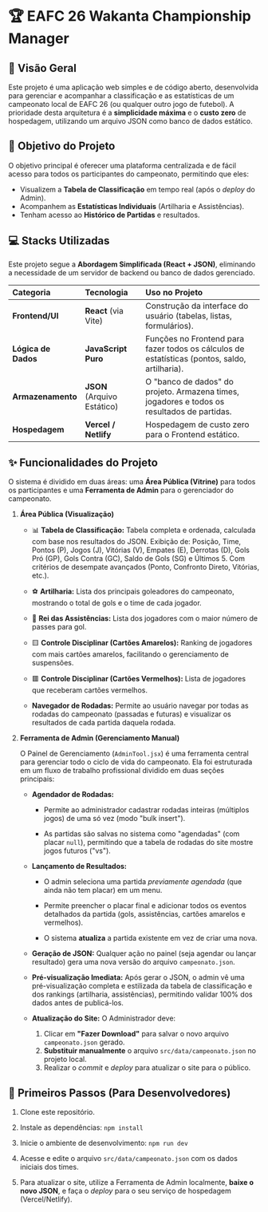 # 🏆 EAFC 26 Wakanta Championship Manager

## 🌟 Visão Geral

Este projeto é uma aplicação web simples e de código aberto, desenvolvida para gerenciar e acompanhar a classificação e as estatísticas de um campeonato local de EAFC 26 (ou qualquer outro jogo de futebol). A prioridade desta arquitetura é a **simplicidade máxima** e o **custo zero** de hospedagem, utilizando um arquivo JSON como banco de dados estático.

## 🎯 Objetivo do Projeto

O objetivo principal é oferecer uma plataforma centralizada e de fácil acesso para todos os participantes do campeonato, permitindo que eles:

* Visualizem a **Tabela de Classificação** em tempo real (após o *deploy* do Admin).
* Acompanhem as **Estatísticas Individuais** (Artilharia e Assistências).
* Tenham acesso ao **Histórico de Partidas** e resultados.

## 💻 Stacks Utilizadas

Este projeto segue a **Abordagem Simplificada (React + JSON)**, eliminando a necessidade de um servidor de backend ou banco de dados gerenciado.

| Categoria | Tecnologia | Uso no Projeto |
| :--- | :--- | :--- |
| **Frontend/UI** | **React** (via Vite) | Construção da interface do usuário (tabelas, listas, formulários). |
| **Lógica de Dados** | **JavaScript Puro** | Funções no Frontend para fazer todos os cálculos de estatísticas (pontos, saldo, artilharia). |
| **Armazenamento** | **JSON** (Arquivo Estático) | O "banco de dados" do projeto. Armazena times, jogadores e todos os resultados de partidas. |
| **Hospedagem** | **Vercel / Netlify** | Hospedagem de custo zero para o Frontend estático. |

## ✨ Funcionalidades do Projeto

O sistema é dividido em duas áreas: uma **Área Pública (Vitrine)** para todos os participantes e uma **Ferramenta de Admin** para o gerenciador do campeonato.

1. **Área Pública (Visualização)**

    * 📊 **Tabela de Classificação:** Tabela completa e ordenada, calculada com base nos resultados do JSON. Exibição de: Posição, Time, Pontos (P), Jogos (J), Vitórias (V), Empates (E), Derrotas (D), Gols Pró (GP), Gols Contra (GC), Saldo de Gols (SG) e Últimos 5. Com critérios de desempate avançados (Ponto, Confronto Direto, Vitórias, etc.).

    * ⚽ **Artilharia:** Lista dos principais goleadores do campeonato, mostrando o total de gols e o time de cada jogador.

    * 👟 **Rei das Assistências:** Lista dos jogadores com o maior número de passes para gol.

    * 🟨 **Controle Disciplinar (Cartões Amarelos):** Ranking de jogadores com mais cartões amarelos, facilitando o gerenciamento de suspensões.

    * 🟥 **Controle Disciplinar (Cartões Vermelhos):** Lista de jogadores que receberam cartões vermelhos.

    * **Navegador de Rodadas:** Permite ao usuário navegar por todas as rodadas do campeonato (passadas e futuras) e visualizar os resultados de cada partida daquela rodada.

2. **Ferramenta de Admin (Gerenciamento Manual)**

    O Painel de Gerenciamento (`AdminTool.jsx`) é uma ferramenta central para gerenciar todo o ciclo de vida do campeonato. Ela foi estruturada em um fluxo de trabalho profissional dividido em duas seções principais:

    * **Agendador de Rodadas:**
        
        * Permite ao administrador cadastrar rodadas inteiras (múltiplos jogos) de uma só vez (modo "bulk insert").

        * As partidas são salvas no sistema como "agendadas" (com placar `null`), permitindo que a tabela de rodadas do site mostre jogos futuros ("vs").
    
    * **Lançamento de Resultados:**
        
        * O admin seleciona uma partida *previamente agendada* (que ainda não tem placar) em um menu.

        * Permite preencher o placar final e adicionar todos os eventos detalhados da partida (gols, assistências, cartões amarelos e vermelhos).

        * O sistema **atualiza** a partida existente em vez de criar uma nova.

    * **Geração de JSON:** Qualquer ação no painel (seja agendar ou lançar resultado) gera uma nova versão do arquivo `campeonato.json`.

    * **Pré-visualização Imediata:** Após gerar o JSON, o admin vê uma pré-visualização completa e estilizada da tabela de classificação e dos rankings (artilharia, assistências), permitindo validar 100% dos dados antes de publicá-los.

    * **Atualização do Site:** O Administrador deve:
        1. Clicar em **"Fazer Download"** para salvar o novo arquivo `campeonato.json` gerado.
        2. **Substituir manualmente** o arquivo `src/data/campeonato.json` no projeto local.
        3. Realizar o *commit* e *deploy* para atualizar o site para o público.

## 🚀 Primeiros Passos (Para Desenvolvedores)

1. Clone este repositório.

2. Instale as dependências: `npm install`

3. Inicie o ambiente de desenvolvimento: `npm run dev`

4. Acesse e edite o arquivo `src/data/campeonato.json` com os dados iniciais dos times.

5. Para atualizar o site, utilize a Ferramenta de Admin localmente, **baixe o novo JSON**, e faça o *deploy* para o seu serviço de hospedagem (Vercel/Netlify).